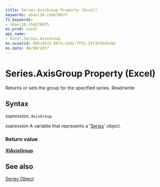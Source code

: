```yaml
---
title: Series.AxisGroup Property (Excel)
keywords: vbaxl10.chm578075
f1_keywords:
- vbaxl10.chm578075
ms.prod: excel
api_name:
- Excel.Series.AxisGroup
ms.assetid: 0d5c9331-667a-e3d2-ff33-3ff353bd4c8d
ms.date: 06/08/2017
---
```



# Series.AxisGroup Property (Excel)

Returns or sets the group for the specified series. Read/write


## Syntax

 _expression_. `AxisGroup`

 _expression_ A variable that represents a '[Series](Excel.Series(object).md)' object.


### Return value

 **[XlAxisGroup](Excel.XlAxisGroup.md)**


## See also


[Series Object](Excel.Series(object).md)

